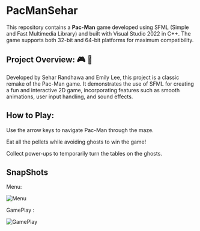 # PacManSehar
This repository contains a **Pac-Man** game developed using SFML (Simple and Fast Multimedia Library) and built with Visual Studio 2022 in C++. The game supports both 32-bit and 64-bit platforms for maximum compatibility.

## Project Overview: 🎮 👾
Developed by Sehar Randhawa and Emily Lee, this project is a classic remake of the Pac-Man game. It demonstrates the use of SFML for creating a fun and interactive 2D game, incorporating features such as smooth animations, user input handling, and sound effects.

## How to Play:
Use the arrow keys to navigate Pac-Man through the maze.

Eat all the pellets while avoiding ghosts to win the game!

Collect power-ups to temporarily turn the tables on the ghosts.

## SnapShots
Menu:

![Menu](https://github.com/seharrandhawa4/PacManSehar/blob/master/assets/Screenshot%202024-09-04%20182133.png)

GamePlay :

![GamePlay](https://github.com/seharrandhawa4/PacManSehar/blob/master/assets/Screenshot%202024-09-04%20182209.png)
